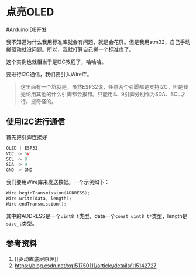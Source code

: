 # 点亮OLED

#ArduinoIDE开发

我不知道为什么我用标准库就会有问题，就是会花屏。但是我用stm32，自己手动搓驱动就没问题。所以，我就打算自己搓一个标准库了。

这个实例也就相当于是I2C教程了，哈哈哈。

要进行I2C通信，我们要引入Wire库。

> 这里面有一个坑就是，虽然ESP32说，任意两个引脚都是支持I2C，但是我无论用其他的什么引脚都会报错。只能用8、9引脚分别作为SDA、SCL才行。挺奇怪的。

## 使用I2C进行通信

首先把引脚连接好

```cpp
OLED | ESP32
VCC -> 5v
SCL -> 8
SDA -> 9
GND -> GND
```

我们要用Wire库来发送数据。一个示例如下：

```cpp
Wire.beginTransmission(ADDRESS);
Wire.write(data, length);
Wire.endTransmission();
```

其中的ADDRESS是一个`uint8_t`类型，data一个`const uint8_t*`类型，length是`size_t`类型。

## 参考资料

1. [[驱动库底层原理]]
2. https://blog.csdn.net/xq151750111/article/details/115142727
